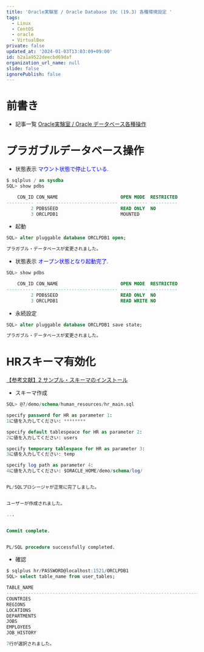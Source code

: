 ```yaml
---
title: 'Oracle実験室 / Oracle Database 19c (19.3) 各種環境設定 '
tags:
  - Linux
  - CentOS
  - oracle
  - VirtualBox
private: false
updated_at: '2024-01-03T13:03:09+09:00'
id: b2a1a9522deecbd69daf
organization_url_name: null
slide: false
ignorePublish: false
---
```

# 前書き
- 記事一覧 [Oracle実験室 / Oracle データベース各種操作](https://qiita.com/Que-sera-sera/items/862c77963b841a95ba95)

# プラガブルデータベース操作
- 状態表示
<font color="blue">マウント状態で停止している.</font>
```SQL
$ sqlplus / as sysdba
SQL> show pdbs

    CON_ID CON_NAME                       OPEN MODE  RESTRICTED
---------- ------------------------------ ---------- ----------
         2 PDB$SEED                       READ ONLY  NO
         3 ORCLPDB1                       MOUNTED
```
- 起動
```SQL
SQL> alter pluggable database ORCLPDB1 open;

プラガブル・データベースが変更されました。
```
- 状態表示
<font color="blue">オープン状態となり起動完了.</font>
```SQL
SQL> show pdbs

    CON_ID CON_NAME                       OPEN MODE  RESTRICTED
---------- ------------------------------ ---------- ----------
         2 PDB$SEED                       READ ONLY  NO
         3 ORCLPDB1                       READ WRITE NO
```
- 永続設定
```SQL
SQL> alter pluggable database ORCLPDB1 save state;

プラガブル・データベースが変更されました。
```

# HRスキーマ有効化
[【参考文献】2 サンプル・スキーマのインストール](https://docs.oracle.com/cd/E82638_01/comsc/installing-sample-schemas.html#GUID-CB945E4C-D08A-4B26-A12D-3D6D688467EA)
- スキーマ作成
```SQL
SQL> @?/demo/schema/human_resources/hr_main.sql

specify password for HR as parameter 1:
1に値を入力してください: ********

specify default tablespeace for HR as parameter 2:
2に値を入力してください: users

specify temporary tablespace for HR as parameter 3:
3に値を入力してください: temp

specify log path as parameter 4:
4に値を入力してください: $ORACLE_HOME/demo/schema/log/


PL/SQLプロシージャが正常に完了しました。


ユーザーが作成されました。

...


Commit complete.


PL/SQL procedure successfully completed.
```
- 確認
```SQL
$ sqlplus hr/PASSWORD@localhost:1521/ORCLPDB1
SQL> select table_name from user_tables;

TABLE_NAME
--------------------------------------------------------------------------------
COUNTRIES
REGIONS
LOCATIONS
DEPARTMENTS
JOBS
EMPLOYEES
JOB_HISTORY

7行が選択されました。
```
